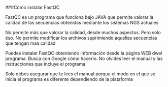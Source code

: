 ###Cómo instalar FastQC

FastQC es un programa que funciona bajo JAVA que permite valorar la calidad de las secuencias obtenidas mediante los sistemas NGS actuales

No permite más que valorar la calidad, desde muchos aspectos. Pero solo éso. No permite modificar los archivos suprimiendo aquellas secuencias que tengan maa calidad

Puedes instalar FastQC obteniendo información desde la página WEB dwel programa. Busca con Google cómo hacerlo. No olvides leer el manual y las instrucciones que incluye el programa. 

Solo debes asegurar que te lees el manual porque el modo en el que se inicia el programa es diferente dependiendo de la plataforma
